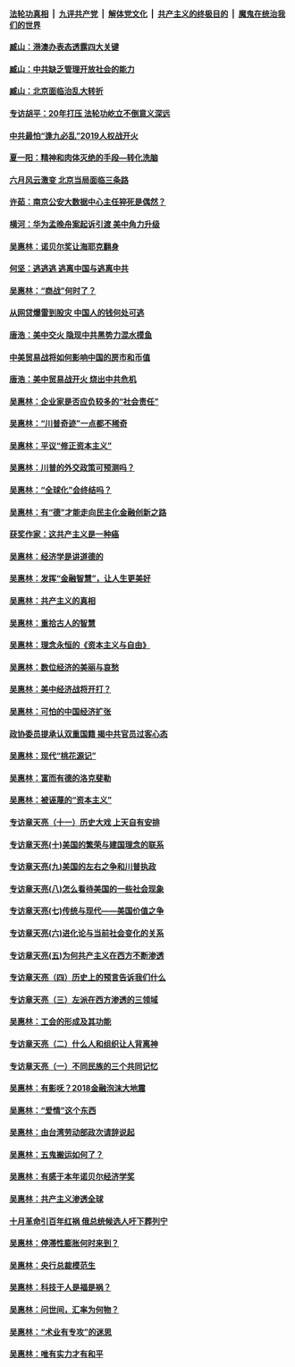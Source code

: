 ####  [法轮功真相](../../../../basic/blob/master/README.md?t=09010852) &nbsp;|&nbsp; [九评共产党](../../../../9ping.md/blob/master/README.md?t=09010852) &nbsp;|&nbsp; [解体党文化](../../../../jtdwh.md/blob/master/README.md?t=09010852)  &nbsp;|&nbsp; [共产主义的终极目的](../../../../gczydzjmd.md/blob/master/README.md?t=09010852) &nbsp;|&nbsp; [魔鬼在统治我们的世界](../../../../mgztzwmdsj.md/blob/master/README.md?t=09010852) 

#### [臧山：港澳办表态透露四大关键](../pages/nsc423/n11421628.md?t=09010852) 

#### [臧山：中共缺乏管理开放社会的能力](../pages/nsc423/n11407457.md?t=09010852) 

#### [臧山：北京面临治乱大转折](../pages/nsc423/n11406895.md?t=09010852) 

#### [专访胡平：20年打压 法轮功屹立不倒意义深远](../pages/nsc423/n11398800.md?t=09010852) 

#### [中共最怕“逢九必乱”2019人权战开火](../pages/nsc423/n11385248.md?t=09010852) 

#### [夏一阳：精神和肉体灭绝的手段—转化洗脑](../pages/nsc423/n11368250.md?t=09010852) 

#### [六月风云激变 北京当局面临三条路](../pages/nsc423/n11313668.md?t=09010852) 

#### [许茹：南京公安大数据中心主任猝死是偶然？](../pages/nsc423/n11064744.md?t=09010852) 

#### [横河：华为孟晚舟案起诉引渡 美中角力升级](../pages/nsc423/n11027230.md?t=09010852) 

#### [吴惠林：诺贝尔奖让海耶克翻身](../pages/nsc423/n10890049.md?t=09010852) 

#### [何坚：逃逃逃 逃离中国与逃离中共](../pages/nsc423/n10592891.md?t=09010852) 

#### [吴惠林：“商战”何时了？](../pages/nsc423/n10573558.md?t=09010852) 

#### [从网贷爆雷到股灾 中国人的钱何处可逃](../pages/nsc423/n10572800.md?t=09010852) 

#### [唐浩：美中交火 隐现中共黑势力混水摸鱼](../pages/nsc423/n10544040.md?t=09010852) 

#### [中美贸易战将如何影响中国的房市和币值](../pages/nsc423/n10543697.md?t=09010852) 

#### [唐浩：美中贸易战开火 烧出中共危机](../pages/nsc423/n10540126.md?t=09010852) 

#### [吴惠林：企业家是否应负较多的“社会责任”](../pages/nsc423/n10535022.md?t=09010852) 

#### [吴惠林：“川普奇迹”一点都不稀奇](../pages/nsc423/n10512808.md?t=09010852) 

#### [吴惠林：平议“修正资本主义”](../pages/nsc423/n10495724.md?t=09010852) 

#### [吴惠林：川普的外交政策可预测吗？](../pages/nsc423/n10462387.md?t=09010852) 

#### [吴惠林：“全球化”会终结吗？](../pages/nsc423/n10452838.md?t=09010852) 

#### [吴惠林：有“德”才能走向民主化金融创新之路](../pages/nsc423/n10432292.md?t=09010852) 

#### [获奖作家：这共产主义是一种癌](../pages/nsc423/n10431541.md?t=09010852) 

#### [吴惠林：经济学是讲道德的](../pages/nsc423/n10398014.md?t=09010852) 

#### [吴惠林：发挥“金融智慧”，让人生更美好](../pages/nsc423/n10375019.md?t=09010852) 

#### [吴惠林：共产主义的真相](../pages/nsc423/n10351394.md?t=09010852) 

#### [吴惠林：重拾古人的智慧](../pages/nsc423/n10337691.md?t=09010852) 

#### [吴惠林：理念永恒的《资本主义与自由》](../pages/nsc423/n10316274.md?t=09010852) 

#### [吴惠林：数位经济的美丽与哀愁](../pages/nsc423/n10292946.md?t=09010852) 

#### [吴惠林：美中经济战将开打？](../pages/nsc423/n10258825.md?t=09010852) 

#### [吴惠林：可怕的中国经济扩张](../pages/nsc423/n10219147.md?t=09010852) 

#### [政协委员提承认双重国籍 揭中共官员过客心态](../pages/nsc423/n10208809.md?t=09010852) 

#### [吴惠林：现代“桃花源记”](../pages/nsc423/n10185234.md?t=09010852) 

#### [吴惠林：富而有德的洛克斐勒](../pages/nsc423/n10142264.md?t=09010852) 

#### [吴惠林：被诬蔑的“资本主义”](../pages/nsc423/n10124816.md?t=09010852) 

#### [专访章天亮（十一）历史大戏 上天自有安排](../pages/nsc423/n10094905.md?t=09010852) 

#### [专访章天亮(十)美国的繁荣与建国理念的联系](../pages/nsc423/n10094899.md?t=09010852) 

#### [专访章天亮(九)美国的左右之争和川普执政](../pages/nsc423/n10094889.md?t=09010852) 

#### [专访章天亮(八)怎么看待美国的一些社会现象](../pages/nsc423/n10094857.md?t=09010852) 

#### [专访章天亮(七)传统与现代——美国价值之争](../pages/nsc423/n10093140.md?t=09010852) 

#### [专访章天亮(六)进化论与当前社会变化的关系](../pages/nsc423/n10092036.md?t=09010852) 

#### [专访章天亮(五)为何共产主义在西方不断渗透](../pages/nsc423/n10083620.md?t=09010852) 

#### [专访章天亮（四）历史上的预言告诉我们什么](../pages/nsc423/n10083606.md?t=09010852) 

#### [专访章天亮（三）左派在西方渗透的三领域](../pages/nsc423/n10081115.md?t=09010852) 

#### [吴惠林：工会的形成及其功能](../pages/nsc423/n10080633.md?t=09010852) 

#### [专访章天亮（二）什么人和组织让人背离神](../pages/nsc423/n10076637.md?t=09010852) 

#### [专访章天亮（一）不同民族的三个共同记忆](../pages/nsc423/n10074188.md?t=09010852) 

#### [吴惠林：有影呒？2018金融泡沫大地震](../pages/nsc423/n10040534.md?t=09010852) 

#### [吴惠林：“爱情”这个东西](../pages/nsc423/n10019423.md?t=09010852) 

#### [吴惠林：由台湾劳动部政次请辞说起](../pages/nsc423/n9979679.md?t=09010852) 

#### [吴惠林：五鬼搬运如何了？](../pages/nsc423/n9925338.md?t=09010852) 

#### [吴惠林：有感于本年诺贝尔经济学奖](../pages/nsc423/n9871883.md?t=09010852) 

#### [吴惠林：共产主义渗透全球](../pages/nsc423/n9812748.md?t=09010852) 

#### [十月革命引百年红祸 俄总统候选人吁下葬列宁](../pages/nsc423/n9810182.md?t=09010852) 

#### [吴惠林：停滞性膨胀何时来到？](../pages/nsc423/n9764136.md?t=09010852) 

#### [吴惠林：央行总裁模范生](../pages/nsc423/n9728134.md?t=09010852) 

#### [吴惠林：科技于人是福是祸？](../pages/nsc423/n9672982.md?t=09010852) 

#### [吴惠林：问世间，汇率为何物？](../pages/nsc423/n9621788.md?t=09010852) 

#### [吴惠林：“术业有专攻”的迷思](../pages/nsc423/n9580363.md?t=09010852) 

#### [吴惠林：唯有实力才有和平](../pages/nsc423/n9529599.md?t=09010852) 

